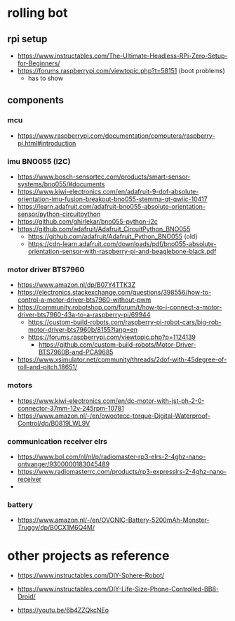 
# rolling bot


## rpi setup

- https://www.instructables.com/The-Ultimate-Headless-RPi-Zero-Setup-for-Beginners/
- https://forums.raspberrypi.com/viewtopic.php?t=58151 (boot problems)
  - has to show
## components 

### mcu
- https://www.raspberrypi.com/documentation/computers/raspberry-pi.html#introduction

### imu BNO055 (I2C)
- https://www.bosch-sensortec.com/products/smart-sensor-systems/bno055/#documents
- https://www.kiwi-electronics.com/en/adafruit-9-dof-absolute-orientation-imu-fusion-breakout-bno055-stemma-qt-qwiic-10417
- https://learn.adafruit.com/adafruit-bno055-absolute-orientation-sensor/python-circuitpython
- https://github.com/ghirlekar/bno055-python-i2c
- https://github.com/adafruit/Adafruit_CircuitPython_BNO055
  - https://github.com/adafruit/Adafruit_Python_BNO055 (old)
  - https://cdn-learn.adafruit.com/downloads/pdf/bno055-absolute-orientation-sensor-with-raspberry-pi-and-beaglebone-black.pdf
 
### motor driver BTS7960
- https://www.amazon.nl/dp/B07Y4TTK3Z
- https://electronics.stackexchange.com/questions/398556/how-to-control-a-motor-driver-bts7960-without-pwm
- https://community.robotshop.com/forum/t/how-to-i-connect-a-motor-driver-bts7960-43a-to-a-raspberry-pi/69944
  - https://custom-build-robots.com/raspberry-pi-robot-cars/big-rob-motor-driver-bts7960b/8155?lang=en
  - https://forums.raspberrypi.com/viewtopic.php?p=1124139
    - https://github.com/custom-build-robots/Motor-Driver-BTS7960B-and-PCA9685 
- https://www.xsimulator.net/community/threads/2dof-with-45degree-of-roll-and-pitch.18651/

### motors 
- https://www.kiwi-electronics.com/en/dc-motor-with-jst-ph-2-0-connector-37mm-12v-245rpm-10781
- https://www.amazon.nl/-/en/owootecc-torque-Digital-Waterproof-Control/dp/B0819LWL9V
 
### communication receiver elrs
- https://www.bol.com/nl/nl/p/radiomaster-rp3-elrs-2-4ghz-nano-ontvanger/9300000183045489
- https://www.radiomasterrc.com/products/rp3-expresslrs-2-4ghz-nano-receiver
- 
### battery 
- https://www.amazon.nl/-/en/OVONIC-Battery-5200mAh-Monster-Truggy/dp/B0CX1M6Q4M/


# other projects as reference

- https://www.instructables.com/DIY-Sphere-Robot/
- https://www.instructables.com/DIY-Life-Size-Phone-Controlled-BB8-Droid/
  
- https://youtu.be/6b4ZZQkcNEo
